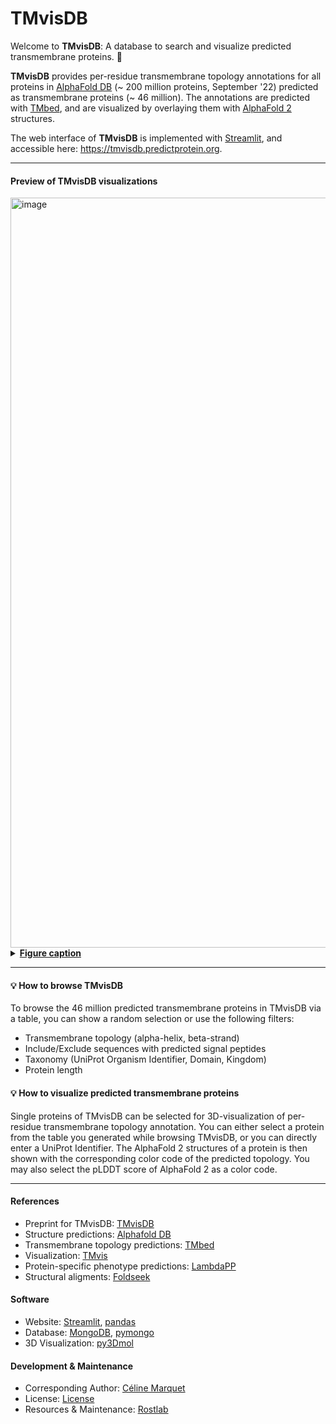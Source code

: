 # TMvisDB

Welcome to **TMvisDB**: A database to search and visualize predicted transmembrane proteins. :seal:

**TMvisDB** provides per-residue transmembrane topology annotations for all proteins in [AlphaFold DB](https://alphafold.com/) (~ 200 million proteins, September '22) predicted as transmembrane proteins (~ 46 million). The annotations are predicted with [TMbed](http://example.com), and are visualized by overlaying them with [AlphaFold 2](https://www.nature.com/articles/s41586-021-03819-2) structures.

The web interface of **TMvisDB** is implemented with [Streamlit](https://streamlit.io), and accessible here: https://tmvisdb.predictprotein.org.

----
#### Preview of TMvisDB visualizations

<img width="1200" alt="image" src="https://user-images.githubusercontent.com/73125710/202669572-5dffebee-73bd-4839-92b5-e3d2acdc20c1.png">
<details>
  <summary markdown="span"> <u><b>Figure caption</u></b> </summary>
  
**3D structure and membrane topology visualization protein DnaJ homolog subfamily C member 11 (Q9NVH1).** The protein DnaJ with (A) per-residue topology color-scheme: inside-to-outside TMH (light green), outside-to-inside TMH (dark green), inside-to-outside TMB (light blue), outside-to-inside TMB (dark blue), signal peptide (pink), other (grey), and (B) a per-residue AlphaFold color-scheme based on the confidence measure predicted local distance test (pLDDT): very low pLDDT ≤ 50 (red), low 50 < pLDDT ≤ 70 (yellow), confident 70 < pLDDT ≤ 90 (green), very confident pLDDT > 90 (blue). The predicted transmembrane topology aligns well with the predicted AlphaFold structure in regions of high pLDDT, and the length of the alpha-helix and beta-barrel could align with membrane boundaries.

</details>

----

#### :bulb: How to browse TMvisDB

To browse the 46 million predicted transmembrane proteins in TMvisDB via a table, you can show a random selection or use the following filters:

- Transmembrane topology (alpha-helix, beta-strand)
- Include/Exclude sequences with predicted signal peptides
- Taxonomy (UniProt Organism Identifier, Domain, Kingdom)
- Protein length

#### :bulb: How to visualize predicted transmembrane proteins

Single proteins of TMvisDB can be selected for 3D-visualization of per-residue transmembrane topology annotation. You can either select a protein from the table you generated while browsing TMvisDB, or you can directly enter a UniProt Identifier. The AlphaFold 2 structures of a protein is then shown with the corresponding color code of the predicted topology. You may also select the pLDDT score of AlphaFold 2 as a color code.

----

#### References

- Preprint for TMvisDB: [TMvisDB](https://biorxiv.org/cgi/content/short/2022.11.30.518551)
- Structure predictions: [Alphafold DB](https://alphafold.ebi.ac.uk)
- Transmembrane topology predictions: [TMbed](https://bmcbioinformatics.biomedcentral.com/articles/10.1186/s12859-022-04873-x)
- Visualization: [TMvis](https://github.com/Rostlab/TMvis)
- Protein-specific phenotype predictions: [LambdaPP](https://embed.predictprotein.org)
- Structural aligments: [Foldseek](https://search.foldseek.com/search)

#### Software

- Website: [Streamlit](https://streamlit.io), [pandas](https://pandas.pydata.org)
- Database: [MongoDB](https://www.mongodb.com), [pymongo](https://github.com/mongodb/mongo-python-driver)
- 3D Visualization: [py3Dmol](https://3dmol.csb.pitt.edu)

#### Development & Maintenance

- Corresponding Author: [Céline Marquet](https://github.com/C-Marquet)
- License: [License](https://license.com/)
- Resources & Maintenance: [Rostlab](https://rostlab.org)

